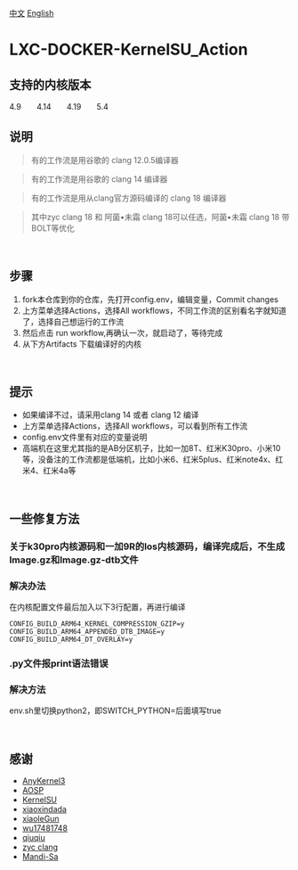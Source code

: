 [中文](README.md)
[English](README_EN.md)
# LXC-DOCKER-KernelSU_Action

## 支持的内核版本
4.9&emsp;&emsp;4.14&emsp;&emsp;4.19&emsp;&emsp;5.4

## 说明 
> 有的工作流是用谷歌的 clang 12.0.5编译器

> 有的工作流是用谷歌的 clang 14 编译器

> 有的工作流是用从clang官方源码编译的 clang 18 编译器

> 其中zyc clang 18 和 阿菌•未霜 clang 18可以任选，阿菌•未霜 clang 18 带BOLT等优化

<br>

## 步骤
1. fork本仓库到你的仓库，先打开config.env，编辑变量，Commit changes
2. 上方菜单选择Actions，选择All workflows，不同工作流的区别看名字就知道了，选择自己想运行的工作流
3. 然后点击 run workflow,再确认一次，就启动了，等待完成
4. 从下方Artifacts 下载编译好的内核

<br>

## 提示
- 如果编译不过，请采用clang 14 或者 clang 12 编译
- 上方菜单选择Actions，选择All workflows，可以看到所有工作流
- config.env文件里有对应的变量说明
- 高端机在这里尤其指的是AB分区机子，比如一加8T、红米K30pro、小米10等，没备注的工作流都是低端机，比如小米6、红米5plus、红米note4x、红米4、红米4a等

<br>

## 一些修复方法
### 关于k30pro内核源码和一加9R的los内核源码，编译完成后，不生成Image.gz和Image.gz-dtb文件
### 解决办法
在内核配置文件最后加入以下3行配置，再进行编译
```
CONFIG_BUILD_ARM64_KERNEL_COMPRESSION_GZIP=y
CONFIG_BUILD_ARM64_APPENDED_DTB_IMAGE=y
CONFIG_BUILD_ARM64_DT_OVERLAY=y
```
### .py文件报print语法错误
### 解决方法
env.sh里切换python2，即SWITCH_PYTHON=后面填写true

<br>

## 感谢
- [AnyKernel3](https://github.com/osm0sis/AnyKernel3)
- [AOSP](https://android.googlesource.com)
- [KernelSU](https://github.com/tiann/KernelSU)
- [xiaoxindada](https://github.com/xiaoxindada)
- [xiaoleGun](https://github.com/xiaoleGun/KernelSU_Action)
- [wu17481748](https://github.com/wu17481748/LXC-DOCKER-KernelSU_Action)
- [qiuqiu](https://github.com/lateautumn233)
- [zyc clang](https://github.com/ZyCromerZ/Clang)
- [Mandi-Sa](https://github.com/Mandi-Sa/clang)
